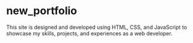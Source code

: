 # new_portfolio
This site is designed and developed using HTML, CSS, and JavaScript to showcase my skills, projects, and experiences as a web developer.
